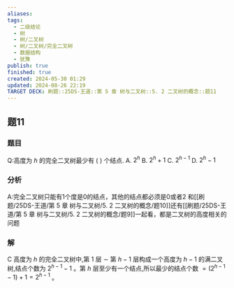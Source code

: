 ```yaml
---
aliases: 
tags:
  - 二级结论
  - 树
  - 树/二叉树
  - 树/二叉树/完全二叉树
  - 数据结构
  - 犹豫
publish: true
finished: true
created: 2024-05-30 01:29
updated: 2024-08-26 22:19
TARGET DECK: 刷题::25DS-王道::第 5 章 树与二叉树::5. 2 二叉树的概念::题11
---
```

## 题11
### 题目
Q:高度为 $h$ 的完全二叉树最少有 ( ) 个结点.
A. ${2}^{h}$ 
B. ${2}^{h} + 1$ 
C. ${2}^{h - 1}$ 
D. ${2}^{h} - 1$
### 分析
A:完全二叉树只能有1个度是0的结点，其他的结点都必须是0或者2
和[[刷题/25DS-王道/第 5 章 树与二叉树/5. 2 二叉树的概念/题10]]还有[[刷题/25DS-王道/第 5 章 树与二叉树/5. 2 二叉树的概念/题9]]一起看，都是二叉树的高度相关的问题
### 解
C
高度为 $h$ 的完全二叉树中,第 1 层 $\sim$ 第 $h - 1$ 层构成一个高度为 $h - 1$ 的满二叉树,结点个数为 ${2}^{h - 1} - 1$ 。第 $h$ 层至少有一个结点,所以最少的结点个数 $= \left( {{2}^{h - 1} - 1}\right)  + 1 = {2}^{h - 1}$ 。
<!--ID: 1725344114365-->
